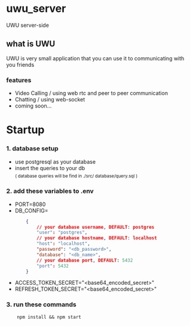 # uwu_server
UWU server-side

## what is UWU
UWU is very small application that you can use it to communicating with you friends


### **features**
- Video Calling / using web rtc and peer to peer communication
- Chatting / using web-socket
- coming soon...

# Startup

### 1. database setup
* use postgresql as your database
* insert the queries to your db  
<sub>( database queries will be find in ./src/ database/query.sql )<sup>


### 2. add these variables to .env
* PORT=8080
* DB_CONFIG=
    ```json
        {
            // your database username, DEFAULT: postgres
            "user": "postgres",
            // your database hostname, DEFAULT: localhost
            "host": "localhost",
            "password": "<db_password>",
            "database": "<db_name>",
            // your database port, DEFAULT: 5432
            "port": 5432
        }
    ```
* ACCESS_TOKEN_SECRET="<base64_encoded_secret>"
* REFRESH_TOKEN_SECRET="<base64_encoded_secret>"

###  3. run these commands
```shell
    npm install && npm start
```
